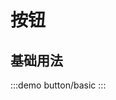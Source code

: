 
<script setup>
import basic from './basic.vue';
</script>

# 按钮

## 基础用法
:::demo button/basic
<basic></basic>
::: 

